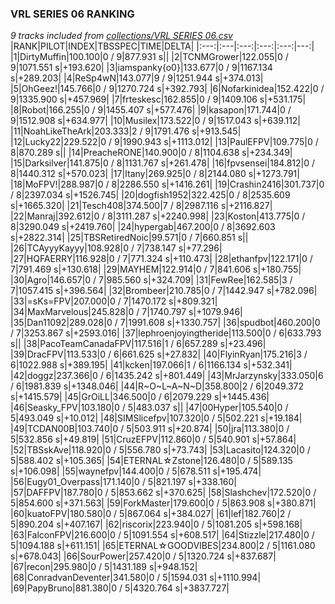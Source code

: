 ### VRL SERIES 06 RANKING
*9 tracks included from [collections/VRL SERIES 06.csv](/collections/VRL%20SERIES%2006.csv)*
|RANK|PILOT|INDEX|TBSSPEC|TIME|DELTA|
|:---:|:---|:---:|:---:|:---:|---:|
|1|DirtyMuffin|100.100|0 / 9|877.931 s||
|2|TCNMGrower|122.055|0 / 9|1071.551 s|+193.620|
|3|iamspanky{o0}|133.677|0 / 9|1167.134 s|+289.203|
|4|ReSp4wN|143.077|9 / 9|1251.944 s|+374.013|
|5|OhGeez!|145.766|0 / 9|1270.724 s|+392.793|
|6|Nofarkinidea|152.422|0 / 9|1335.900 s|+457.969|
|7|frteskesc|162.855|0 / 9|1409.106 s|+531.175|
|8|Robot|166.255|0 / 9|1455.407 s|+577.476|
|9|kasapon|171.744|0 / 9|1512.908 s|+634.977|
|10|Musilex|173.522|0 / 9|1517.043 s|+639.112|
|11|NoahLikeTheArk|203.333|2 / 9|1791.476 s|+913.545|
|12|Lucky22|229.522|0 / 9|1990.943 s|+1113.012|
|13|PaulEFPV|109.775|0 / 8|870.289 s||
|14|PreacheRONE|140.900|0 / 8|1104.638 s|+234.349|
|15|Darksilver|141.875|0 / 8|1131.767 s|+261.478|
|16|fpvsensei|184.812|0 / 8|1440.312 s|+570.023|
|17|Itany|269.925|0 / 8|2144.080 s|+1273.791|
|18|MoFPV!|288.987|0 / 8|2286.550 s|+1416.261|
|19|Crashin2416|301.737|0 / 8|2397.034 s|+1526.745|
|20|dogfish1952|322.425|0 / 8|2535.609 s|+1665.320|
|21|Tesch408|374.500|7 / 8|2987.116 s|+2116.827|
|22|Manraj|392.612|0 / 8|3111.287 s|+2240.998|
|23|Koston|413.775|0 / 8|3290.049 s|+2419.760|
|24|hypergab|467.200|0 / 8|3692.603 s|+2822.314|
|25|TBSRetiredNoic|99.571|0 / 7|660.851 s||
|26|TCAyyyKayyy|108.928|0 / 7|738.147 s|+77.296|
|27|HQFAERRY|116.928|0 / 7|771.324 s|+110.473|
|28|ethanfpv|122.171|0 / 7|791.469 s|+130.618|
|29|MAYHEM|122.914|0 / 7|841.606 s|+180.755|
|30|Agro|146.657|0 / 7|985.560 s|+324.709|
|31|FewRee|162.585|3 / 7|1057.415 s|+396.564|
|32|Brombeer|210.785|0 / 7|1442.947 s|+782.096|
|33|=sKs=FPV|207.000|0 / 7|1470.172 s|+809.321|
|34|MaxMarvelous|245.828|0 / 7|1740.797 s|+1079.946|
|35|Dan11092|289.028|0 / 7|1991.608 s|+1330.757|
|36|spudbot|460.200|0 / 7|3253.867 s|+2593.016|
|37|lephroenjoyingtheride|113.500|0 / 6|633.793 s||
|38|PacoTeamCanadaFPV|117.516|1 / 6|657.289 s|+23.496|
|39|DracFPV|113.533|0 / 6|661.625 s|+27.832|
|40|FlyinRyan|175.216|3 / 6|1022.988 s|+389.195|
|41|kcken|197.066|1 / 6|1166.134 s|+532.341|
|42|doggz|237.366|0 / 6|1435.242 s|+801.449|
|43|MrJarzynsky|333.050|6 / 6|1981.839 s|+1348.046|
|44|R~O~L~A~N~D|358.800|2 / 6|2049.372 s|+1415.579|
|45|GrOiLL|346.500|0 / 6|2079.229 s|+1445.436|
|46|Seasky_FPV|103.180|0 / 5|483.037 s||
|47|00Hyper|105.540|0 / 5|493.049 s|+10.012|
|48|SIMSlicefpv|107.320|0 / 5|502.221 s|+19.184|
|49|TCDAN00B|103.740|0 / 5|503.911 s|+20.874|
|50|jra|113.380|0 / 5|532.856 s|+49.819|
|51|CruzEFPV|112.860|0 / 5|540.901 s|+57.864|
|52|TBSskAve|118.920|0 / 5|556.780 s|+73.743|
|53|Lacasito|124.320|0 / 5|588.402 s|+105.365|
|54|ETERNAL☆Zstone|126.480|0 / 5|589.135 s|+106.098|
|55|waynefpv|144.400|0 / 5|678.511 s|+195.474|
|56|Eugy01_Overpass|171.140|0 / 5|821.197 s|+338.160|
|57|DAFFPV|187.780|0 / 5|853.662 s|+370.625|
|58|Slashchev|172.520|0 / 5|854.600 s|+371.563|
|59|ForkMaster|179.600|0 / 5|863.908 s|+380.871|
|60|kuatoFPV|180.580|0 / 5|867.064 s|+384.027|
|61|lef|182.760|2 / 5|890.204 s|+407.167|
|62|riscorix|223.940|0 / 5|1081.205 s|+598.168|
|63|FalconFPV|216.600|0 / 5|1091.554 s|+608.517|
|64|Stizzle|217.480|0 / 5|1094.188 s|+611.151|
|65|ETERNAL☆GOODVIBES|234.800|2 / 5|1161.080 s|+678.043|
|66|SourPower|257.420|0 / 5|1320.724 s|+837.687|
|67|recon|295.980|0 / 5|1431.189 s|+948.152|
|68|ConradvanDeventer|341.580|0 / 5|1594.031 s|+1110.994|
|69|PapyBruno|881.380|0 / 5|4320.764 s|+3837.727|
